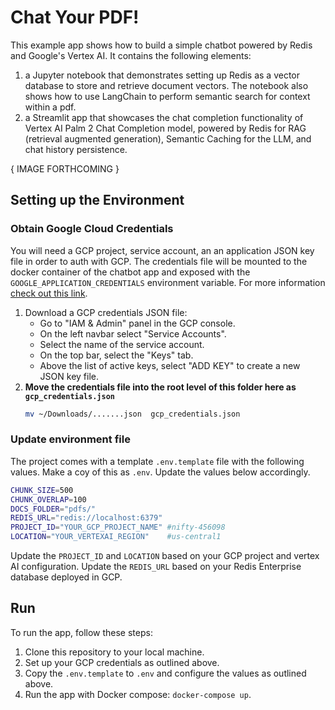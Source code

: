 # Chat Your PDF!

This example app shows how to build a simple chatbot powered by Redis and Google's Vertex AI. It contains the following elements:

1) a Jupyter notebook that demonstrates setting up Redis as a vector database to store and retrieve document vectors. The notebook also shows how to use LangChain to perform semantic search for context within a pdf.
2) a Streamlit app that showcases the chat completion functionality of Vertex AI Palm 2 Chat Completion model, powered by Redis for RAG (retrieval augmented generation), Semantic Caching for the LLM, and chat history persistence.

{ IMAGE FORTHCOMING }


## Setting up the Environment

### Obtain Google Cloud Credentials
You will need a GCP project, service account, an an application JSON key file in order to auth with GCP. The credentials file will be mounted to the docker container of the chatbot app and exposed with the `GOOGLE_APPLICATION_CREDENTIALS` environment variable. For more information [check out this link](https://cloud.google.com/docs/authentication/application-default-credentials#GAC).


1) Download a GCP credentials JSON file:
    - Go to "IAM & Admin" panel in the GCP console.
    - On the left navbar select "Service Accounts".
    - Select the name of the service account.
    - On the top bar, select the "Keys" tab.
    - Above the list of active keys, select "ADD KEY" to create a new JSON key file.
2) **Move the credentials file into the root level of this folder here as `gcp_credentials.json`**
    ```bash
    mv ~/Downloads/.......json  gcp_credentials.json
    ```

### Update environment file
The project comes with a template `.env.template` file with the following values. Make a coy of this as `.env`. Update the values below accordingly.

```bash
CHUNK_SIZE=500
CHUNK_OVERLAP=100
DOCS_FOLDER="pdfs/"
REDIS_URL="redis://localhost:6379"
PROJECT_ID="YOUR_GCP_PROJECT_NAME" #nifty-456098
LOCATION="YOUR_VERTEXAI_REGION"    #us-central1
```

Update the `PROJECT_ID` and `LOCATION` based on your GCP project and vertex AI configuration. Update the `REDIS_URL` based on your Redis Enterprise database deployed in GCP.


## Run

To run the app, follow these steps:

1. Clone this repository to your local machine.
2. Set up your GCP credentials as outlined above.
2. Copy the `.env.template` to `.env` and configure the values as outlined above.
3. Run the app with Docker compose: `docker-compose up`.
